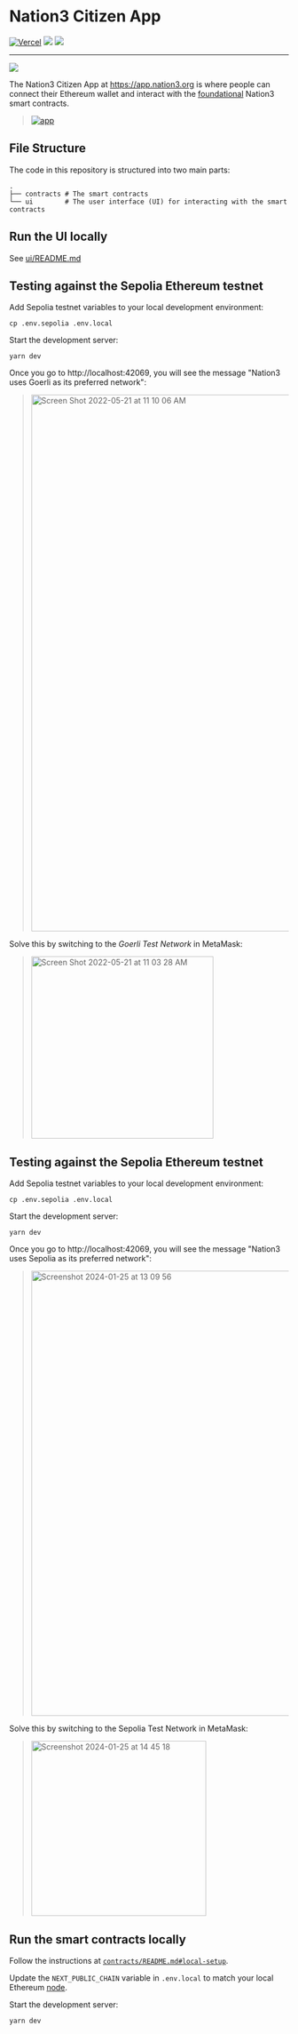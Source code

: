 # Nation3 Citizen App

[![Vercel](https://vercelbadge.vercel.app/api/nation3/citizen-app)](https://vercel.com/nation3dao/citizen-app/deployments)
<a href="https://github.com/nation3/citizen-app/graphs/contributors" alt="Contributors"> <img src="https://img.shields.io/github/contributors/nation3/citizen-app" /></a> <a href="https://github.com/nation3/citizen-app/pulse" alt="Activity">
  <img src="https://img.shields.io/github/commit-activity/m/nation3/citizen-app" /></a>

---

[![](/ui/public/logo.svg)](https://app.nation3.org)

The Nation3 Citizen App at https://app.nation3.org is where people can connect their Ethereum wallet and interact with the [foundational](https://github.com/nation3/foundations) Nation3 smart contracts.

> [![app](https://user-images.githubusercontent.com/95955389/169034356-f1fdb540-d65b-4c1b-bd4d-21c76f7f8af3.png)](https://app.nation3.org)

## File Structure

The code in this repository is structured into two main parts:

```
.
├── contracts # The smart contracts
└── ui        # The user interface (UI) for interacting with the smart contracts
```

## Run the UI locally

See [ui/README.md](ui/README.md)

## Testing against the Sepolia Ethereum testnet

Add Sepolia testnet variables to your local development environment:
```
cp .env.sepolia .env.local
```

Start the development server:
```
yarn dev
```

Once you go to http://localhost:42069, you will see the message "Nation3 uses Goerli as its preferred network":

> <img width="966" alt="Screen Shot 2022-05-21 at 11 10 06 AM" src="https://user-images.githubusercontent.com/95955389/169633157-50b239e4-9b4f-484d-a62e-8c3b6627dc29.png">

Solve this by switching to the _Goerli Test Network_ in MetaMask:

> <img width="328" alt="Screen Shot 2022-05-21 at 11 03 28 AM" src="https://user-images.githubusercontent.com/95955389/169633167-3570d17b-e7a9-4726-a377-e4a4ce455f5e.png">

## Testing against the Sepolia Ethereum testnet

Add Sepolia testnet variables to your local development environment:
```
cp .env.sepolia .env.local
```

Start the development server:
```
yarn dev
```

Once you go to http://localhost:42069, you will see the message "Nation3 uses Sepolia as its preferred network":

> <img width="801" alt="Screenshot 2024-01-25 at 13 09 56" src="https://github.com/nation3/citizen-app/assets/42999269/6121fde4-8b5c-4f8c-be50-531723121770">

Solve this by switching to the Sepolia Test Network in MetaMask:

> <img width="315" alt="Screenshot 2024-01-25 at 14 45 18" src="https://github.com/nation3/citizen-app/assets/42999269/3331f209-1d48-4b6b-8e71-f1ca53a37394">

## Run the smart contracts locally

Follow the instructions at [`contracts/README.md#local-setup`](https://github.com/nation3/citizen-app/blob/main/contracts/README.md#local-setup).

Update the `NEXT_PUBLIC_CHAIN` variable in `.env.local` to match your local Ethereum [node](https://github.com/nation3/citizen-app/blob/main/contracts/README.md#running-a-node).

Start the development server:
```
yarn dev
```
